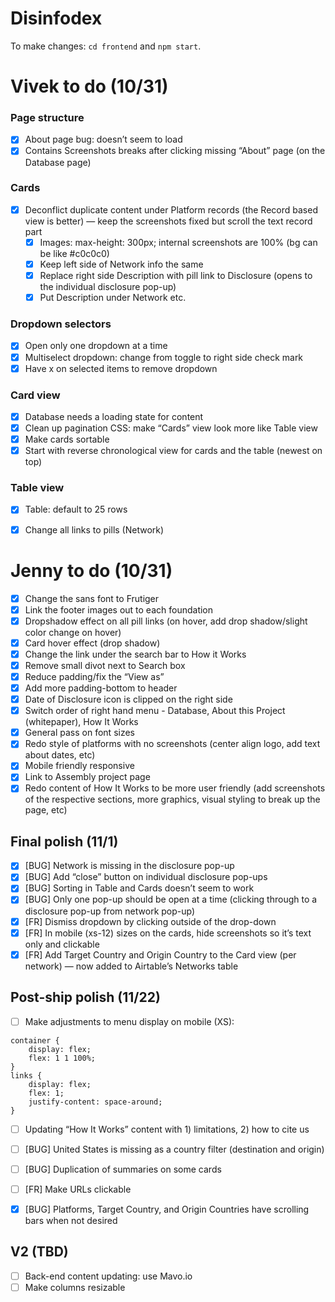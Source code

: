 # Disinfodex

To make changes: `cd frontend` and `npm start`.

# Vivek to do (10/31)
### Page structure
- [x] About page bug: doesn’t seem to load
- [x] Contains Screenshots breaks after clicking missing “About” page (on the Database page)

### Cards
- [x] Deconflict duplicate content under Platform records (the Record based view is better) — keep the screenshots fixed but scroll the text record part
	- [x] Images: max-height: 300px; internal screenshots are 100% (bg can be like #c0c0c0)
	- [x] Keep left side of Network info the same
	- [x] Replace right side Description with pill link to Disclosure (opens to the individual disclosure pop-up)
	- [x] Put Description under Network etc.

### Dropdown selectors
- [x] Open only one dropdown at a time
- [x] Multiselect dropdown: change from toggle to right side check mark
- [x] Have x on selected items to remove dropdown

### Card view
- [x] Database needs a loading state for content
- [x] Clean up pagination CSS: make “Cards” view look more like Table view
- [x] Make cards sortable
- [x] Start with reverse chronological view for cards and the table (newest on top)

### Table view
- [x] Table: default to 25 rows
- [x] Change all links to pills (Network)



# Jenny to do (10/31)
- [x] Change the sans font to Frutiger 
- [x] Link the footer images out to each foundation
- [x] Dropshadow effect on all pill links (on hover, add drop shadow/slight color change on hover)
- [x] Card hover effect (drop shadow)
- [x] Change the link under the search bar to How it Works
- [x] Remove small divot next to Search box
- [x] Reduce padding/fix the “View as”
- [x] Add more padding-bottom to header
- [x] Date of Disclosure icon is clipped on the right side
- [x] Switch order of right hand menu - Database, About this Project (whitepaper), How It Works
- [x] General pass on font sizes
- [x] Redo style of platforms with no screenshots (center align logo, add text about dates, etc)
- [x] Mobile friendly responsive
- [x] Link to Assembly project page
- [x] Redo content of How It Works to be more user friendly (add screenshots of the respective sections, more graphics, visual styling to break up the page, etc)

## Final polish (11/1)

- [x] [BUG] Network is missing in the disclosure pop-up
- [x] [BUG] Add “close” button on individual disclosure pop-ups
- [x] [BUG] Sorting in Table and Cards doesn’t seem to work
- [x] [BUG] Only one pop-up should be open at a time (clicking through to a disclosure pop-up from network pop-up)
- [x] [FR] Dismiss dropdown by clicking outside of the drop-down
- [x] [FR] In mobile (xs-12) sizes on the cards, hide screenshots so it’s text only and clickable
- [x] [FR] Add Target Country and Origin Country to the Card view (per network) — now added to Airtable’s Networks table

## Post-ship polish (11/22)
- [ ] Make adjustments to menu display on mobile (XS):
```
container { 
	display: flex;
	flex: 1 1 100%;
}
links {
	display: flex;
	flex: 1;
	justify-content: space-around;
}
```

- [ ] Updating “How It Works” content with 1) limitations, 2) how to cite us
- [ ] [BUG] United States is missing as a country filter (destination and origin)
- [ ] [BUG] Duplication of summaries on some cards
- [ ] [FR] Make URLs clickable
- [x] [BUG] Platforms, Target Country, and Origin Countries have scrolling bars when not desired


## V2 (TBD)
- [ ] Back-end content updating: use Mavo.io
- [ ] Make columns resizable
